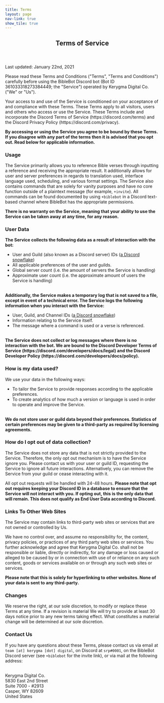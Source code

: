```yaml
---
title: Terms
layout: page
nav-link: true
show_tile: true
---
```


<div id="main">
<section id="one">
    <div class="inner">
        <header class="major">
            <h1>Terms of Service</h1>
        </header>
    
<p>Last updated: January 22nd, 2021</p>

<p>Please read these Terms and Conditions ("Terms", "Terms and Conditions") carefully before using the BibleBot Discord bot (Bot ID 361033318273384449; the "Service") operated by Kerygma Digital Co. ("We" or "Us").</p>

<p>Your access to and use of the Service is conditioned on your acceptance of and compliance with these Terms. These Terms apply to all visitors, users and others who access or use the Service. These Terms include and incorporate the Discord Terms of Service (https://discord.com/terms) and the Discord Privacy Policy (https://discord.com/privacy).</p>

<p><b>By accessing or using the Service you agree to be bound by these Terms. If you disagree with any part of the terms then it is advised that you opt out. Read below for applicable information.</b></p>

<h3>Usage</h3>

<p>The Service primarily allows you to reference Bible verses through inputting a reference and receiving the appropriate result. It additionally allows for user and server preferences in regards to translation used, interface language used, scheduling, and various format settings. The Service also contains commands that are solely for vanity purposes and have no core function outside of a plaintext message (for example, <code>+invite</code>). All commands can be found documented by using <code>+biblebot</code> in a Discord text-based channel where BibleBot has the appropriate permissions.</p>

<p><b>There is no warranty on the Service, meaning that your ability to use the Service can be taken away at any time, for any reason.</b></p>

<h3>User Data</h3>

<p><b>The Service collects the following data as a result of interaction with the bot:</b></p>

- User and Guild (also known as a Discord server) IDs (<a href="https://discordapp.com/developers/docs/reference#snowflakes">a Discord snowflake</a>)<br>
- All applicable preferences of the user and guilds.<br>
- Global server count (i.e. the amount of servers the Service is handling)<br>
- Approximate user count (i.e. the approximate amount of users the Service is handling)<br><br>

<p><b>Additionally, the Service makes a temporary log that is not saved to a file, except in event of a technical error. The Service logs the following information when you interact with the Service:</b></p>

- User, Guild, and Channel IDs (<a href="https://discordapp.com/developers/docs/reference#snowflakes">a Discord snowflake</a>)<br>
- Information relating to the Service itself.<br>
- The message where a command is used or a verse is referenced.<br><br>

<p><b>The Service does not collect or log messages where there is no interaction with the bot. We are bound to the Discord Developer Terms of Service (https://discord.com/developers/docs/legal) and the Discord Developer Policy (https://discord.com/developers/docs/policy).</b></p>

<h3>How is my data used?</h3>

<p>We use your data in the following ways:</p>

- To tailor the Service to provide responses according to the applicable preferences.<br>
- To create analytics of how much a version or language is used in order to operate and improve the Service.<br><br>

<p><b>We do not store user or guild data beyond their preferences. Statistics of certain preferences may be given to a third-party as required by licensing agreements.</b></p>

<h3>How do I opt out of data collection?</h3>

<p>The Service does not store any data that is not strictly provided to the Service. Therefore, the only opt out mechanism is to have the Service ignore you. Please contact us with your user or guild ID, requesting the Service to ignore all future interactions. Alternatively, you can remove the Service from your guild or cease interacting with it.</p>

<p>All opt out requests will be handled with 24-48 hours. <b>Please note that opt out requires keeping your Discord ID in a database to ensure that the Service will not interact with you. If opting out, this is the only data that will remain. This does not qualify as End User Data according to Discord.</b></p>

<h3>Links To Other Web Sites</h3>

<p>The Service may contain links to third-party web sites or services that are not owned or controlled by Us.</p>

<p>We have no control over, and assume no responsibility for, the content, privacy policies, or practices of any third party web sites or services. You further acknowledge and agree that Kerygma Digital Co. shall not be responsible or liable, directly or indirectly, for any damage or loss caused or alleged to be caused by or in connection with use of or reliance on any such content, goods or services available on or through any such web sites or services.</p>

<p><b>Please note that this is solely for hyperlinking to other websites. None of your data is sent to any third-party.</b></p>

<h3>Changes</h3>

<p>We reserve the right, at our sole discretion, to modify or replace these Terms at any time. If a revision is material We will try to provide at least 30 days notice prior to any new terms taking effect. What constitutes a material change will be determined at our sole discretion.</p>

<h3>Contact Us</h3>

<p>If you have any questions about these Terms, please contact us via email at <code>team [at] kerygma [dot] digital</code>, on Discord at <code>srp#0001</code>, on the BibleBot Discord server (see <code>+biblebot</code> for the invite link), or via mail at the following address:<br><br>

Kerygma Digital Co.<br>
5830 East 2nd Street<br>
Suite 7000 - #2913<br>
Casper, WY 82609<br>
United States</p>
</div>
</section>
</div>
